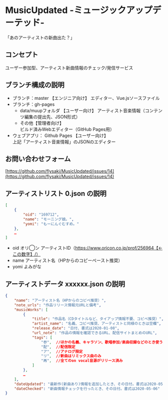 # MusicUpdated -ミュージックアップデーテッド-
「あのアーティストの新曲出た？」

## コンセプト
ユーザー参加型、アーティスト新曲情報のチェック/発信サービス

## ブランチ構成の説明
- ブランチ：master 【エンジニア向け】
エディター、Vue.jsソースファイル
- ブランチ：gh-pages
  - data/muupフォルダ 【ユーザー向け】
    アーティスト音楽情報（コンテンツ編集の提出先、JSON形式）
  - その他【管理者向け】  
    ビルド済みWebエディター（GitHub Pages用）    
- ウェブアプリ： Github Pages 【ユーザー向け】  
  上記「アーティスト音楽情報」のJSONのエディター

## お問い合わせフォーム
[https://github.com/flysaki/MusicUpdated/issues/14](https://github.com/flysaki/MusicUpdated/issues/14)

## アーティストリスト 0.json の説明
```json
[
	{
		"oid": "169712",
		"name": "モーニング娘。",
		"yomi": "もーにんぐむすめ。"
	},
    …
]
```
- oid オリ◯ン アーティストID（https://www.oricon.co.jp/prof/256964【←この数字】/）
- name アーティスト名（HPからのコピーペースト推奨）
- yomi よみがな

## アーティストデータ xxxxxx.json の説明
```json
{
	"name": "アーティスト名（HPからのコピペ推奨）",
	"note_urls": "作品リリース情報元URLと備考",
	"musicWorks": [
		{
			"title": "作品名（CDタイトルなど、タイアップ情報不要、コピペ推奨）",
			"artist_name": "名義、コピペ推奨、アーティストと同様のときは空欄",
			"release_date": "日付、書式は2020-01-08",
			"url_note": "作品の情報を確認できるURL、配信サイトまとめのURL",
			"tags": [
				"参",  //ほかの名義、キャラソン、歌唱参加/楽曲収録などのとき使う
				"配",  //配信限定
				"ア",  //アナログ限定
				"リ",  //新曲はリミックス曲のみ
				"再",  //全てのon vocal音源がリリース済み
			]
		},
		…
	],
	"dateUpdated": "最新作(新曲あり)情報を追加したとき、その日付。書式は2020-05-03",
	"dateChecked": "新曲情報チェックを行ったとき、その日付。書式は2020-05-06"
}
```
